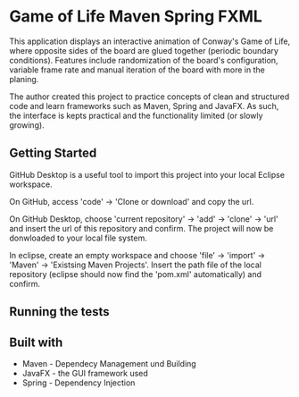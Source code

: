 # Game of Life Maven Spring FXML

This application displays an interactive animation of Conway's Game of Life, where opposite sides of the board are glued together (periodic boundary conditions). Features include randomization of the board's configuration, variable frame rate and manual iteration of the board with more in the planing.

The author created this project to practice concepts of clean and structured code and learn frameworks such as Maven, Spring and JavaFX. As such, the interface is kepts practical and the functionality limited (or slowly growing).

## Getting Started

GitHub Desktop is a useful tool to import this project into your local Eclipse workspace.

On GitHub, access 'code' -> 'Clone or download' and copy the url.

On GitHub Desktop, choose 'current repository' -> 'add' -> 'clone' -> 'url' and insert the url of this repository and confirm. The project will now be donwloaded to your local file system.

In eclipse, create an empty workspace and choose 'file' -> 'import' -> 'Maven' -> 'Existsing Maven Projects'. Insert the path file of the local repository (eclipse should now find the 'pom.xml' automatically) and confirm.

## Running the tests

## Built with

* Maven - Dependecy Management und Building
* JavaFX - the GUI framework used
* Spring - Dependency Injection

